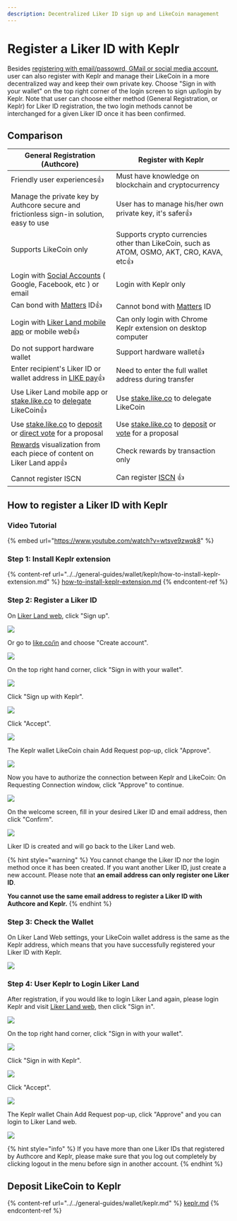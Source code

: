 ```yaml
---
description: Decentralized Liker ID sign up and LikeCoin management
---
```


# Register a Liker ID with Keplr

Besides [registering with email/passowrd, GMail or social media account](register.md), user can also register with Keplr and manage their LikeCoin in a more decentralized way and keep their own private key. Choose "Sign in with your wallet" on the top right corner of the login screen to sign up/login by Keplr.  Note that user can choose either method (General Registration, or Keplr) for Liker ID registration, the two login methods cannot be interchanged for a given Liker ID once it has been confirmed.

## **Comparison**

| **General Registration (Authcore)**                                                                                                                                                          | **Register with Keplr**                                                                                                                                                               |
| -------------------------------------------------------------------------------------------------------------------------------------------------------------------------------------------- | ------------------------------------------------------------------------------------------------------------------------------------------------------------------------------------- |
| Friendly user experiences:thumbsup:                                                                                                                                                          | Must have knowledge on blockchain and cryptocurrency                                                                                                                                  |
| Manage the private key by Authcore secure and frictionless sign-in solution, easy to use                                                                                                     | User has to manage his/her own private key, it's safer:thumbsup:                                                                                                                      |
| Supports LikeCoin only                                                                                                                                                                       | Supports crypto currencies other than LikeCoin, such as ATOM, OSMO, AKT, CRO, KAVA, etc:thumbsup:                                                                                     |
| Login with [Social Accounts](social-media-logins.md) ( Google, Facebook, etc ) or email                                                                                                      | Login with Keplr only                                                                                                                                                                 |
| Can bond with [Matters](https://matters.news) ID:thumbsup:                                                                                                                                   | Cannot bond with [Matters](https://matters.news) ID                                                                                                                                   |
| Login with [Liker Land mobile app](https://liker.land/getapp) or mobile web:thumbsup:                                                                                                        | Can only login with Chrome Keplr extension on desktop computer                                                                                                                        |
| Do not support hardware wallet                                                                                                                                                               | Support hardware wallet:thumbsup:                                                                                                                                                     |
| Enter recipient's Liker ID or wallet address in [LIKE pay](../../general-guides/wallet/like-pay.md):thumbsup:                                                                                | Need to enter the full wallet address during transfer                                                                                                                                 |
| Use Liker Land mobile app or [stake.like.co](https://stake.like.co) to [delegate](../../general-guides/stake/delegation-of-likecoin.md) LikeCoin:thumbsup:                                   | Use [stake.like.co](https://stake.like.co) to delegate LikeCoin                                                                                                                       |
| Use [stake.like.co](https://stake.like.co) to [deposit](../../general-guides/governance/proposal-deposit.md) or [direct vote](../../general-guides/governance/direct-vote.md) for a proposal | Use [stake.like.co](https://stake.like.co) to [deposit](../../general-guides/governance/proposal-deposit.md) or [vote](../../general-guides/governance/direct-vote.md) for a proposal |
| [Rewards](../creatortools/rewards/) visualization from each piece of content on Liker Land app:thumbsup:                                                                                     | Check rewards by transaction only                                                                                                                                                     |
| Cannot register ISCN                                                                                                                                                                         | Can register [ISCN](../../general-guides/decentralized-publishing/app.like.co.md) :thumbsup:                                                                                          |

## **How to register a Liker ID with Keplr**

### **Video Tutorial**

{% embed url="https://www.youtube.com/watch?v=wtsve9zwqk8" %}

### **Step 1: Install Keplr extension**

{% content-ref url="../../general-guides/wallet/keplr/how-to-install-keplr-extension.md" %}
[how-to-install-keplr-extension.md](../../general-guides/wallet/keplr/how-to-install-keplr-extension.md)
{% endcontent-ref %}

### Step 2: Register a Liker ID

On [Liker Land web](https://liker.land), click "Sign up".

![](../../.gitbook/assets/keplr-liker-id-00-en.png)

Or go to [like.co/in](https://like.co) and choose "Create account".

![](<../../.gitbook/assets/Keplr Liker ID 000  en.png>)

On the top right hand corner, click "Sign in with your wallet".

![](../../.gitbook/assets/keplr-liker-id-01-en.png)

Click "Sign up with Keplr".

![](../../.gitbook/assets/keplr-liker-id-02-en.png)

Click "Accept".

![](../../.gitbook/assets/keplr-liker-id-03.png)

The Keplr wallet LikeCoin chain Add Request pop-up, click "Approve".

![](<../../.gitbook/assets/Keplr Liker ID 04.png>)

Now you have to authorize the connection between Keplr and LikeCoin: On Requesting Connection window, click "Approve" to continue.

![](<../../.gitbook/assets/Keplr Liker ID 04dot5.png>)

On the welcome screen, fill in your desired Liker ID and email address, then click "Confirm".

![](../../.gitbook/assets/keplr-liker-id-05.png)

Liker ID is created and will go back to the Liker Land web.

{% hint style="warning" %}
You cannot change the Liker ID nor the login method once it has been created.  If you want another Liker ID, just create a new account. Please note that **an email address can only register one Liker ID**.

**You cannot use the same email address to register a Liker ID with Authcore and Keplr.**
{% endhint %}

### Step 3: Check the Wallet

On Liker Land Web settings, your LikeCoin wallet address is the same as the Keplr address, which means that you have successfully registered your Liker ID with Keplr.

![](../../.gitbook/assets/keplr-liker-id-06-en.png)

### Step 4: User Keplr to Login Liker Land

After registration, if you would like to login Liker Land again, please login Keplr and visit [Liker Land web](https://liker.land), then click "Sign in".

![](../../.gitbook/assets/keplr-liker-id-00-en.png)

On the top right hand corner, click "Sign in with your wallet".

![](../../.gitbook/assets/keplr-liker-id-01-en.png)

Click "Sign in with Keplr".

![](<../../.gitbook/assets/Keplr Liker ID 10-en.png>)

Click "Accept".

![](<../../.gitbook/assets/Keplr Liker ID 09-en.png>)

The Keplr wallet Chain Add Request pop-up, click "Approve" and you can login to Liker Land web.

![](<../../.gitbook/assets/Keplr Liker ID 04.png>)

{% hint style="info" %}
If you have more than one Liker IDs that registered by Authcore and Keplr, please make sure that you log out completely by clicking logout in the menu before sign in another account.
{% endhint %}

## Deposit LikeCoin to Keplr

{% content-ref url="../../general-guides/wallet/keplr.md" %}
[keplr.md](../../general-guides/wallet/keplr.md)
{% endcontent-ref %}
